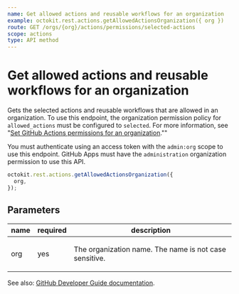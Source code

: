```yaml
---
name: Get allowed actions and reusable workflows for an organization
example: octokit.rest.actions.getAllowedActionsOrganization({ org })
route: GET /orgs/{org}/actions/permissions/selected-actions
scope: actions
type: API method
---
```


# Get allowed actions and reusable workflows for an organization

Gets the selected actions and reusable workflows that are allowed in an organization. To use this endpoint, the organization permission policy for `allowed_actions` must be configured to `selected`. For more information, see "[Set GitHub Actions permissions for an organization](#set-github-actions-permissions-for-an-organization).""

You must authenticate using an access token with the `admin:org` scope to use this endpoint. GitHub Apps must have the `administration` organization permission to use this API.

```js
octokit.rest.actions.getAllowedActionsOrganization({
  org,
});
```

## Parameters

<table>
  <thead>
    <tr>
      <th>name</th>
      <th>required</th>
      <th>description</th>
    </tr>
  </thead>
  <tbody>
    <tr><td>org</td><td>yes</td><td>

The organization name. The name is not case sensitive.

</td></tr>
  </tbody>
</table>

See also: [GitHub Developer Guide documentation](https://docs.github.com/rest/reference/actions#get-allowed-actions-for-an-organization).
